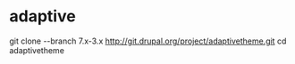 adaptive
========

git clone --branch 7.x-3.x http://git.drupal.org/project/adaptivetheme.git cd adaptivetheme
